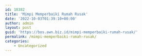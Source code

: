 ```yaml
---
id: 18382
title: 'Mimpi Memperbaiki Rumah Rusak'
date: '2022-10-03T01:39:10+00:00'
author: admin
layout: post
guid: 'https://bos.awn.biz.id/mimpi-memperbaiki-rumah-rusak/'
permalink: /mimpi-memperbaiki-rumah-rusak/
categories:
    - Uncategorized
---
```


